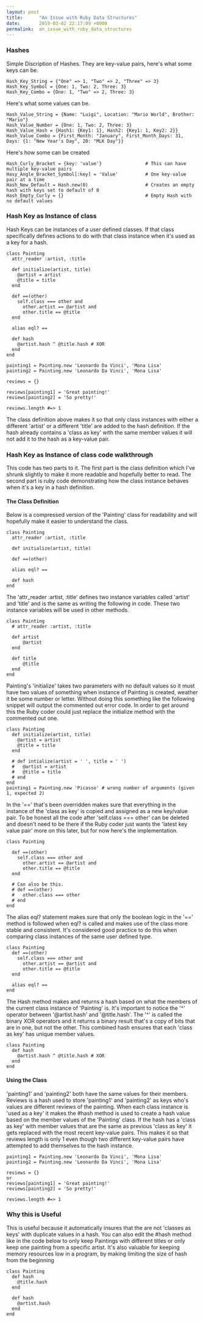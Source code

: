 ```yaml
---
layout: post
title:      "An Issue with Ruby Data Structures"
date:       2019-03-02 22:17:09 +0000
permalink:  an_issue_with_ruby_data_structures
---
```




### Hashes
Simple Discription of Hashes. 
They are key-value pairs, here's what some keys can be. 
```
Hash_Key_String = {"One" => 1, "Two" => 2, "Three" => 3}
Hash_Key_Symbol = {One: 1, Two: 2, Three: 3}
Hash_Key_Combo = {One: 1, "Two" => 2, Three: 3}
```
Here's what some values can be. 
```
Hash_Value_String = {Name: "Luigi", Location: "Mario World", Brother: "Mario"}
Hash_Value_Number = {One: 1, Two: 2, Three: 3}
Hash_Value_Hash = {Hash1: {Key1: 1}, Hash2: {Key1: 1, Key2: 2}} 
Hash_Value_Combo = {First_Month: "January", First_Month_Days: 31, Days: {1: "New Year's Day", 20: "MLK Day"}}
```
Here's how some can be created
```
Hash_Curly_Bracket = {key: 'value'}                # This can have multiple key-value pairs
Hasy_Angle_Bracket_Symbol[:key] = 'Value'          # One key-value pair at a time
Hash_New_Default = Hash.new(0)                     # Creates an empty hash with keys set to default of 0
Hash_Empty_Curly = {}                              # Empty Hash with no default values
```
### Hash Key as Instance of class
Hash Keys can be instances of a user defined classes. If that class specifically defines actions to do with that class instance when it's used as a key for a hash.
```
class Painting
  attr_reader :artist, :title

  def initialize(artist, title)
    @artist = artist
    @title = title
  end

  def ==(other)
    self.class === other and
      other.artist == @artist and
      other.title == @title
  end

  alias eql? ==

  def hash
    @artist.hash ^ @title.hash # XOR
  end
end

painting1 = Painting.new 'Leonardo Da Vinci', 'Mona Lisa'
painting2 = Painting.new 'Leonardo Da Vinci', 'Mona Lisa'

reviews = {}

reviews[painting1] = 'Great painting!'
reviews[painting2] = 'So pretty!'

reviews.length #=> 1
```
The class definition above makes it so that only class instances with either a different 'artist' or a different 'title' are added to the hash definition. If the hash already contains a 'class as key' with the same member values it will not add it to the hash as a key-value pair. 

### Hash Key as Instance of class code walkthrough
This code has two parts to it. The first part is the class definition which I've shrunk slightly to make it more readable and hopefully better to read. The second part is ruby code demonstrating how the class instance behaves when it's a key in a hash definition. 
#### The Class Definition
Below is a compressed version of the 'Painting' class for readability and will hopefully make it easier to understand the class. 
``` 
class Painting
  attr_reader :artist, :title
	
  def initialize(artist, title)

  def ==(other)

  alias eql? ==

  def hash
end
```

The 'attr_reader :artist, :title'  defines two instance variables called 'artist' and 'title' and is the same as writing the following in code. These two instance variables will be used in other methods. 
```
class Painting
  # attr_reader :artist, :title

  def artist
	  @artist
  end
	
  def title
	  @title
  end
end
```

Painting's 'initialize' takes two parameters with no default values so it must have two values of something when instance of Painting is created, weather it be some number or letter. Without doing this something like the following snippet will output the commented out error code. In order to get around this the Ruby coder could just replace the initialize method with the commented out one.
```
class Painting
  def initialize(artist, title)
    @artist = artist
    @title = title
  end
	
  # def intialize(artist = ' ', title = ' ')
  #   @artist = artist
  #   @title = title
  # end
end
painting1 = Painting.new 'Picasso' # wrong number of arguments (given 1, expected 2)
```
 
In the '==' that's been overridden makes sure that everything in the instance of the 'class as key' is copied and assigned as a new key/value pair. To be honest all the code after 'self.class === other' can be deleted and doesn't need to be there if the Ruby coder just wants the 'latest key value pair' more on this later, but for now here's the implementation.
```
class Painting
  
  def ==(other)
    self.class === other and
      other.artist == @artist and
      other.title == @title
  end
	
  # Can also be this.
  # def ==(other)
  #   other.class === other
  # end
end
```

The alias eql? statement makes sure that only the boolean logic in the '==' method is followed when eql? is called and makes use of the class more stable and consistent. It's considered good practice to do this when comparing class instances of the same user defined type.
```
class Painting
  def ==(other)
    self.class === other and
      other.artist == @artist and
      other.title == @title
  end

  alias eql? ==
end
```

The Hash method makes and returns a hash based on what the members of the current class instance of 'Painting' is. It's important to notice the '^' operator between '@artist.hash' and '@title.hash'. The '^' is called the  binary XOR operators and it returns a binary result that's a copy of bits that are in one, but not the other. This combined hash ensures that each 'class as key' has unique member values. 
```
class Painting
  def hash
    @artist.hash ^ @title.hash # XOR
  end
end
```
#### Using the Class
'painting1' and 'painting2' both have the same values for their members. Reviews is a hash used to store 'painting1' and 'painting2' as keys who's values are different reviews of the painting. When each class instance is 'used as a key' it makes the #hash method is used to create a hash value based on the member values of the 'Painting' class. If the hash has a 'class as key' with member values that are the same as previous 'class as key' it gets replaced with the most recent key-value pairs. This makes it so that reviews length is only 1 even though two different key-value pairs have attempted to add themselves to the hash instance.
```
painting1 = Painting.new 'Leonardo Da Vinci', 'Mona Lisa'
painting2 = Painting.new 'Leonardo Da Vinci', 'Mona Lisa'

reviews = {}
or 
reviews[painting1] = 'Great painting!'
reviews[painting2] = 'So pretty!'

reviews.length #=> 1

```
### Why this is Useful
This is useful because it automatically insures that the are not 'classes as keys' with duplicate values in a hash. You can also edit the #hash method like in the code below to only keep Paintings with different titles or only keep one painting from a specific artist. It's also valuable for keeping memory resources low in a program, by making limiting the size of hash from the beginning
```
class Painting
  def hash
    @title.hash
  end

  def hash
    @artist.hash
  end
end
```
